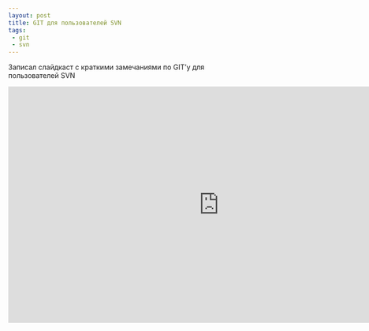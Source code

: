```yaml
---
layout: post
title: GIT для пользователей SVN
tags:
 - git
 - svn
---
```


Записал слайдкаст с краткими замечаниями по GIT’у для пользователей SVN

<iframe src="http://files.slidesnack.com/iframe/embed.html?hash=b7umykjt&#038;wmode=transparent&#038;bgcolor=EEEEEE&#038;t=1454798716&#038;type=slidecast" width="854" height="480" frameborder="0" allowtransparency="true"></iframe>
